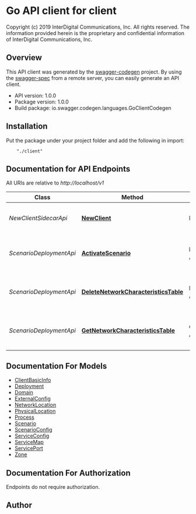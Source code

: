 # Go API client for client

Copyright (c) 2019 InterDigital Communications, Inc. All rights reserved. The information provided herein is the proprietary and confidential information of InterDigital Communications, Inc. 

## Overview
This API client was generated by the [swagger-codegen](https://github.com/swagger-api/swagger-codegen) project.  By using the [swagger-spec](https://github.com/swagger-api/swagger-spec) from a remote server, you can easily generate an API client.

- API version: 1.0.0
- Package version: 1.0.0
- Build package: io.swagger.codegen.languages.GoClientCodegen

## Installation
Put the package under your project folder and add the following in import:
```
    "./client"
```

## Documentation for API Endpoints

All URIs are relative to *http://localhost/v1*

Class | Method | HTTP request | Description
------------ | ------------- | ------------- | -------------
*NewClientSidecarApi* | [**NewClient**](docs/NewClientSidecarApi.md#newclient) | **Post** /clients | Add new client to TC Controller database
*ScenarioDeploymentApi* | [**ActivateScenario**](docs/ScenarioDeploymentApi.md#activatescenario) | **Post** /scenarios/active | Activate network characteristics for deployed scenario
*ScenarioDeploymentApi* | [**DeleteNetworkCharacteristicsTable**](docs/ScenarioDeploymentApi.md#deletenetworkcharacteristicstable) | **Delete** /scenarios/active | Delete network characteristics for deployed scenario
*ScenarioDeploymentApi* | [**GetNetworkCharacteristicsTable**](docs/ScenarioDeploymentApi.md#getnetworkcharacteristicstable) | **Get** /scenarios/active | Retrieve network characteristics for deployed scenario


## Documentation For Models

 - [ClientBasicInfo](docs/ClientBasicInfo.md)
 - [Deployment](docs/Deployment.md)
 - [Domain](docs/Domain.md)
 - [ExternalConfig](docs/ExternalConfig.md)
 - [NetworkLocation](docs/NetworkLocation.md)
 - [PhysicalLocation](docs/PhysicalLocation.md)
 - [Process](docs/Process.md)
 - [Scenario](docs/Scenario.md)
 - [ScenarioConfig](docs/ScenarioConfig.md)
 - [ServiceConfig](docs/ServiceConfig.md)
 - [ServiceMap](docs/ServiceMap.md)
 - [ServicePort](docs/ServicePort.md)
 - [Zone](docs/Zone.md)


## Documentation For Authorization
 Endpoints do not require authorization.


## Author




